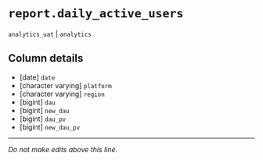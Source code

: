 # `report.daily_active_users`
`analytics_uat` | `analytics`

## Column details
* [date]      `date`
* [character varying] `platform`
* [character varying] `region`
* [bigint]    `dau`
* [bigint]    `new_dau`
* [bigint]    `dau_pv`
* [bigint]    `new_dau_pv`

-------------------------------------------------------------------------------
*Do not make edits above this line.*
